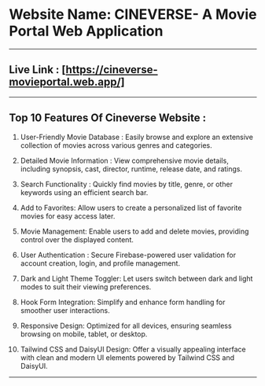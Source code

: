  
# Website Name: CINEVERSE- A Movie Portal Web Application

---

## Live Link : [https://cineverse-movieportal.web.app/]

---

## Top 10 Features Of Cineverse Website : 
 
1. User-Friendly Movie Database : Easily browse and explore an extensive collection of movies across various genres and categories.  

2. Detailed Movie Information : View comprehensive movie details, including synopsis, cast, director, runtime, release date, and ratings.  

3. Search Functionality : Quickly find movies by title, genre, or other keywords using an efficient search bar.  

4. Add to Favorites: Allow users to create a personalized list of favorite movies for easy access later.  

5. Movie Management: Enable users to add and delete movies, providing control over the displayed content.  

6. User Authentication : Secure Firebase-powered user validation for account creation, login, and profile management.  

7. Dark and Light Theme Toggler: Let users switch between dark and light modes to suit their viewing preferences.  

8. Hook Form Integration: Simplify and enhance form handling for smoother user interactions.  

9. Responsive Design: Optimized for all devices, ensuring seamless browsing on mobile, tablet, or desktop.  

10. Tailwind CSS and DaisyUI Design: Offer a visually appealing interface with clean and modern UI elements powered by Tailwind CSS and DaisyUI.  

---